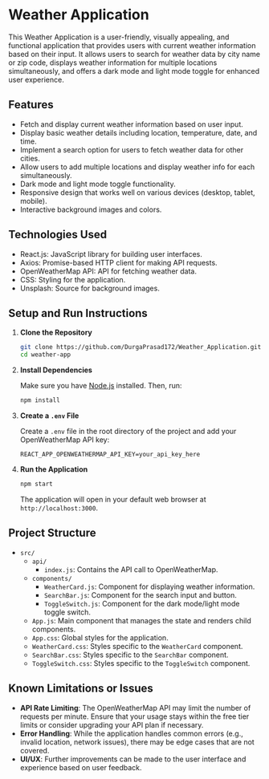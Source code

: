 # Weather Application

This Weather Application is a user-friendly, visually appealing, and functional application that provides users with current weather information based on their input. It allows users to search for weather data by city name or zip code, displays weather information for multiple locations simultaneously, and offers a dark mode and light mode toggle for enhanced user experience.

## Features

- Fetch and display current weather information based on user input.
- Display basic weather details including location, temperature, date, and time.
- Implement a search option for users to fetch weather data for other cities.
- Allow users to add multiple locations and display weather info for each simultaneously.
- Dark mode and light mode toggle functionality.
- Responsive design that works well on various devices (desktop, tablet, mobile).
- Interactive background images and colors.

## Technologies Used

- React.js: JavaScript library for building user interfaces.
- Axios: Promise-based HTTP client for making API requests.
- OpenWeatherMap API: API for fetching weather data.
- CSS: Styling for the application.
- Unsplash: Source for background images.

## Setup and Run Instructions

1. **Clone the Repository**

    ```bash
    git clone https://github.com/DurgaPrasad172/Weather_Application.git
    cd weather-app
    ```

2. **Install Dependencies**

    Make sure you have [Node.js](https://nodejs.org/) installed. Then, run:

    ```bash
    npm install
    ```

3. **Create a `.env` File**

    Create a `.env` file in the root directory of the project and add your OpenWeatherMap API key:

    ```
    REACT_APP_OPENWEATHERMAP_API_KEY=your_api_key_here
    ```

4. **Run the Application**

    ```bash
    npm start
    ```

    The application will open in your default web browser at `http://localhost:3000`.

## Project Structure

- `src/`
  - `api/`
    - `index.js`: Contains the API call to OpenWeatherMap.
  - `components/`
    - `WeatherCard.js`: Component for displaying weather information.
    - `SearchBar.js`: Component for the search input and button.
    - `ToggleSwitch.js`: Component for the dark mode/light mode toggle switch.
  - `App.js`: Main component that manages the state and renders child components.
  - `App.css`: Global styles for the application.
  - `WeatherCard.css`: Styles specific to the `WeatherCard` component.
  - `SearchBar.css`: Styles specific to the `SearchBar` component.
  - `ToggleSwitch.css`: Styles specific to the `ToggleSwitch` component.

## Known Limitations or Issues

- **API Rate Limiting**: The OpenWeatherMap API may limit the number of requests per minute. Ensure that your usage stays within the free tier limits or consider upgrading your API plan if necessary.
- **Error Handling**: While the application handles common errors (e.g., invalid location, network issues), there may be edge cases that are not covered.
- **UI/UX**: Further improvements can be made to the user interface and experience based on user feedback.
